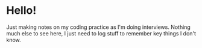 # Hello!

Just making notes on my coding practice as I'm doing interviews. Nothing much else to see here, I just need to log stuff to remember key things I don't know.

